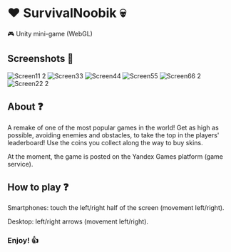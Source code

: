 # :heart: SurvivalNoobik :skull:
:video_game: Unity mini-game (WebGL)
## Screenshots :camera_flash:
![Screen11 2](https://github.com/user-attachments/assets/e2dbb98d-8572-4f8a-a82a-05df118812f7)
![Screen33](https://github.com/user-attachments/assets/78044d57-2fcf-424a-8285-f2e6544b36ce)
![Screen44](https://github.com/user-attachments/assets/9ecc9e9e-01a5-44da-9db3-e68a19b95039)
![Screen55](https://github.com/user-attachments/assets/19756ddd-3764-44f1-939b-6dd5f7a4c77c)
![Screen66 2](https://github.com/user-attachments/assets/a195f358-ae35-4dee-90f3-e60da8d5ad40)
![Screen22 2](https://github.com/user-attachments/assets/1ea1022d-3202-4ecd-a6e8-3610732f93f0)
## About :question:
A remake of one of the most popular games in the world!
Get as high as possible, avoiding enemies and obstacles, to take the top in the players' leaderboard!
Use the coins you collect along the way to buy skins.

At the moment, the game is posted on the Yandex Games platform (game service).
## How to play :question:
Smartphones: touch the left/right half of the screen (movement left/right).

Desktop: left/right arrows (movement left/right).
### Enjoy! :+1:
